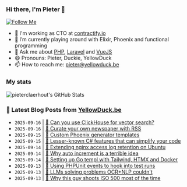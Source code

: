 ### Hi there, I'm Pieter 👋  
[![Follow Me](https://img.shields.io/github/followers/pieterclaerhout?label=Follow&style=social)](https://github.com/pieterclaerhout)

- 🏢 I'm working as CTO at [contractify.io](https://contractify.io)
- 🌱 I’m currently playing around with Elixir, Phoenix and functional programming
- 💬 Ask me about [PHP](https://php.net), [Laravel](http://laravel.com) and [VueJS](https://vuejs.org)
- 😄 Pronouns: Pieter, Duckie, YellowDuck
- 📫 How to reach me: pieter@yellowduck.be

### My stats

![pieterclaerhout's GitHub Stats](https://github-readme-stats.vercel.app/api?username=pieterclaerhout&show_icons=true&count_private=true&line_height=40)

### 📩 Latest Blog Posts from [YellowDuck.be](https://www.yellowduck.be/)
<!-- BLOG-POST-LIST:START -->
- `2025-09-16` | [🔗 Can you use ClickHouse for vector search?](https://www.yellowduck.be/posts/can-you-use-clickhouse-for-vector-search)  
- `2025-09-16` | [🔗 Curate your own newspaper with RSS](https://www.yellowduck.be/posts/curate-your-own-newspaper-with-rss)  
- `2025-09-15` | [🔗 Custom Phoenix generator templates](https://www.yellowduck.be/posts/custom-phoenix-generator-templates)  
- `2025-09-15` | [🔗 Lesser-known C# features that can simplify your code](https://www.yellowduck.be/posts/lesser-known-c-features-that-can-simplify-your-code)  
- `2025-09-14` | [🐥 Extending nginx access log retention on Ubuntu](https://www.yellowduck.be/posts/extending-nginx-access-log-retention-on-ubuntu)  
- `2025-09-14` | [🔗 Why auto increment is a terrible idea](https://www.yellowduck.be/posts/why-auto-increment-is-a-terrible-idea)  
- `2025-09-14` | [🔗 Setting up Go templ with Tailwind, HTMX and Docker](https://www.yellowduck.be/posts/setting-up-go-templ-with-tailwind-htmx-and-docker)  
- `2025-09-13` | [🐥 Using PHPUnit events to hook into test runs](https://www.yellowduck.be/posts/using-phpunit-events-to-hook-into-test-runs)  
- `2025-09-13` | [🔗 LLMs solving problems OCR+NLP couldn&#39;t](https://www.yellowduck.be/posts/llms-solving-problems-ocr-nlp-couldnt)  
- `2025-09-13` | [🔗 Why this guy shoots ISO 500 most of the time](https://www.yellowduck.be/posts/why-this-guy-shoots-iso-500-most-of-the-time)  

<!-- BLOG-POST-LIST:END -->
